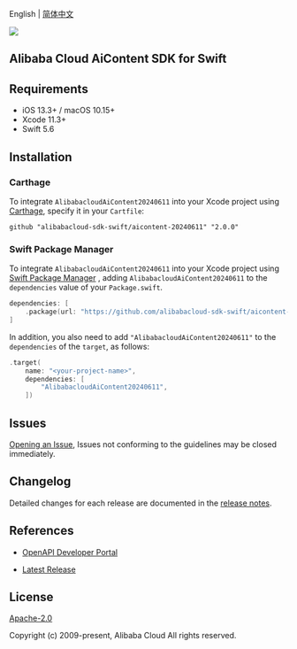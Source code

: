 English | [简体中文](README-CN.md)

![](https://aliyunsdk-pages.alicdn.com/icons/AlibabaCloud.svg)

## Alibaba Cloud AiContent SDK for Swift

## Requirements

- iOS 13.3+ / macOS 10.15+
- Xcode 11.3+
- Swift 5.6

## Installation

### Carthage

To integrate `AlibabacloudAiContent20240611` into your Xcode project using [Carthage](https://github.com/Carthage/Carthage), specify it in your `Cartfile`:

```ogdl
github "alibabacloud-sdk-swift/aicontent-20240611" "2.0.0"
```

### Swift Package Manager

To integrate `AlibabacloudAiContent20240611` into your Xcode project using [Swift Package Manager](https://swift.org/package-manager/) , adding `AlibabacloudAiContent20240611` to the `dependencies` value of your `Package.swift`.

```swift
dependencies: [
    .package(url: "https://github.com/alibabacloud-sdk-swift/aicontent-20240611.git", from: "2.0.0")
]
```

In addition, you also need to add `"AlibabacloudAiContent20240611"` to the `dependencies` of the `target`, as follows:

```swift
.target(
    name: "<your-project-name>",
    dependencies: [
        "AlibabacloudAiContent20240611",
    ])
```

## Issues

[Opening an Issue](https://github.com/alibabacloud-sdk-swift/aicontent-20240611/issues/new), Issues not conforming to the guidelines may be closed immediately.

## Changelog

Detailed changes for each release are documented in the [release notes](./ChangeLog.txt).

## References

* [OpenAPI Developer Portal](https://next.api.alibabacloud.com/home)
- [Latest Release](https://github.com/alibabacloud-sdk-swift/aicontent-20240611)

## License

[Apache-2.0](http://www.apache.org/licenses/LICENSE-2.0)

Copyright (c) 2009-present, Alibaba Cloud All rights reserved.
